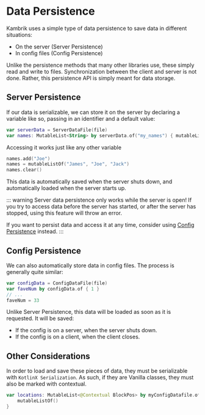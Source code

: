 # Data Persistence <Badge text="unstable" type="warning"/>

Kambrik uses a simple type of data persistence to save data in different situations:
* On the server (Server Persistence)
* In config files (Config Persistence)

Unlike the persistence methods that many other libraries use, these simply read and write to files.
Synchronization between the client and server is not done. Rather, this persistence API is 
simply meant for data storage.

## Server Persistence

If our data is serializable, we can store it on the server by declaring a variable like so, passing in an identifier and a default value:

```kotlin
var serverData = ServerDataFile(file)
var names: MutableList<String> by serverData.of("my_names") { mutableListOf() }
```
Accessing it works just like any other variable
```kotlin
names.add("Joe")
names = mutableListOf("James", "Joe", "Jack")
names.clear()
```
This data is automatically saved when the server shuts down, and
automatically loaded when the server starts up.


::: warning
Server data persistence only works while the server is open! If you try to access data before the server has started, or after the server has stopped, using this feature will throw an error.

If you want to persist data and access it at any time, consider using [Config Persistence](#config-persistence) instead.
:::

## Config Persistence

We can also automatically store data in config files. The process is generally quite similar:

```kotlin
var configData = ConfigDataFile(file)
var faveNum by configData.of { 1 }
// ...
faveNum = 33
```
Unlike Server Persistence, this data will be loaded as soon as it is requested. It will be saved:
* If the config is on a server, when the server shuts down.
* If the config is on a client, when the client closes.


## Other Considerations

In order to load and save these pieces of data, they must be serializable with `KotlinX Serialization`. As such, if they are Vanilla classes, they must also be marked with contextual.

```kotlin
var locations: MutableList<@Contextual BlockPos> by myConfigDatafile.of {
    mutableListOf()
}
```


